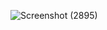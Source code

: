 ![Screenshot (2895)](https://github.com/ISHA-2112/ISHA-DESAI-ISS-ASSIGNMENT/assets/89999331/0df63ded-28be-4454-a71e-4171753a9782)
